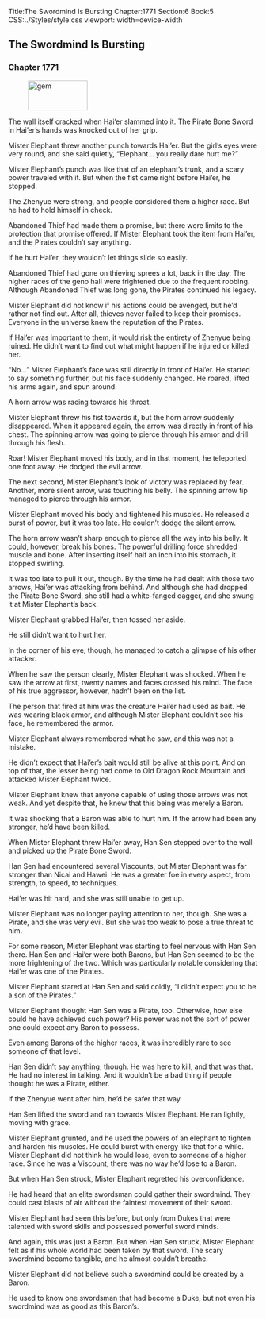 Title:The Swordmind Is Bursting 
Chapter:1771 
Section:6 
Book:5 
CSS:../Styles/style.css 
viewport: width=device-width
  
## The Swordmind Is Bursting
### Chapter 1771
  
<figure>
	<img src="../Images/gem.gif" alt="gem" id="gem" width="120" height="60" />
</figure>
  

  
The wall itself cracked when Hai’er slammed into it. The Pirate Bone Sword in Hai’er’s hands was knocked out of her grip.

Mister Elephant threw another punch towards Hai’er. But the girl’s eyes were very round, and she said quietly, “Elephant… you really dare hurt me?”

Mister Elephant’s punch was like that of an elephant’s trunk, and a scary power traveled with it. But when the fist came right before Hai’er, he stopped.

The Zhenyue were strong, and people considered them a higher race. But he had to hold himself in check.

Abandoned Thief had made them a promise, but there were limits to the protection that promise offered. If Mister Elephant took the item from Hai’er, and the Pirates couldn’t say anything.

If he hurt Hai’er, they wouldn’t let things slide so easily.

Abandoned Thief had gone on thieving sprees a lot, back in the day. The higher races of the geno hall were frightened due to the frequent robbing. Although Abandoned Thief was long gone, the Pirates continued his legacy.

Mister Elephant did not know if his actions could be avenged, but he’d rather not find out. After all, thieves never failed to keep their promises. Everyone in the universe knew the reputation of the Pirates.

If Hai’er was important to them, it would risk the entirety of Zhenyue being ruined. He didn’t want to find out what might happen if he injured or killed her.

“No…” Mister Elephant’s face was still directly in front of Hai’er. He started to say something further, but his face suddenly changed. He roared, lifted his arms again, and spun around.

A horn arrow was racing towards his throat.

Mister Elephant threw his fist towards it, but the horn arrow suddenly disappeared. When it appeared again, the arrow was directly in front of his chest. The spinning arrow was going to pierce through his armor and drill through his flesh.

Roar! Mister Elephant moved his body, and in that moment, he teleported one foot away. He dodged the evil arrow.

The next second, Mister Elephant’s look of victory was replaced by fear. Another, more silent arrow, was touching his belly. The spinning arrow tip managed to pierce through his armor.

Mister Elephant moved his body and tightened his muscles. He released a burst of power, but it was too late. He couldn’t dodge the silent arrow.

The horn arrow wasn’t sharp enough to pierce all the way into his belly. It could, however, break his bones. The powerful drilling force shredded muscle and bone. After inserting itself half an inch into his stomach, it stopped swirling.

It was too late to pull it out, though. By the time he had dealt with those two arrows, Hai’er was attacking from behind. And although she had dropped the Pirate Bone Sword, she still had a white-fanged dagger, and she swung it at Mister Elephant’s back.

Mister Elephant grabbed Hai’er, then tossed her aside.

He still didn’t want to hurt her.

In the corner of his eye, though, he managed to catch a glimpse of his other attacker.

When he saw the person clearly, Mister Elephant was shocked. When he saw the arrow at first, twenty names and faces crossed his mind. The face of his true aggressor, however, hadn’t been on the list.

The person that fired at him was the creature Hai’er had used as bait. He was wearing black armor, and although Mister Elephant couldn’t see his face, he remembered the armor.

Mister Elephant always remembered what he saw, and this was not a mistake.

He didn’t expect that Hai’er’s bait would still be alive at this point. And on top of that, the lesser being had come to Old Dragon Rock Mountain and attacked Mister Elephant twice.

Mister Elephant knew that anyone capable of using those arrows was not weak. And yet despite that, he knew that this being was merely a Baron.

It was shocking that a Baron was able to hurt him. If the arrow had been any stronger, he’d have been killed.

When Mister Elephant threw Hai’er away, Han Sen stepped over to the wall and picked up the Pirate Bone Sword.

Han Sen had encountered several Viscounts, but Mister Elephant was far stronger than Nicai and Hawei. He was a greater foe in every aspect, from strength, to speed, to techniques.

Hai’er was hit hard, and she was still unable to get up.

Mister Elephant was no longer paying attention to her, though. She was a Pirate, and she was very evil. But she was too weak to pose a true threat to him.

For some reason, Mister Elephant was starting to feel nervous with Han Sen there. Han Sen and Hai’er were both Barons, but Han Sen seemed to be the more frightening of the two. Which was particularly notable considering that Hai’er was one of the Pirates.

Mister Elephant stared at Han Sen and said coldly, “I didn’t expect you to be a son of the Pirates.”

Mister Elephant thought Han Sen was a Pirate, too. Otherwise, how else could he have achieved such power? His power was not the sort of power one could expect any Baron to possess.

Even among Barons of the higher races, it was incredibly rare to see someone of that level.

Han Sen didn’t say anything, though. He was here to kill, and that was that. He had no interest in talking. And it wouldn’t be a bad thing if people thought he was a Pirate, either.

If the Zhenyue went after him, he’d be safer that way

Han Sen lifted the sword and ran towards Mister Elephant. He ran lightly, moving with grace.

Mister Elephant grunted, and he used the powers of an elephant to tighten and harden his muscles. He could burst with energy like that for a while. Mister Elephant did not think he would lose, even to someone of a higher race. Since he was a Viscount, there was no way he’d lose to a Baron.

But when Han Sen struck, Mister Elephant regretted his overconfidence.

He had heard that an elite swordsman could gather their swordmind. They could cast blasts of air without the faintest movement of their sword.

Mister Elephant had seen this before, but only from Dukes that were talented with sword skills and possessed powerful sword minds.

And again, this was just a Baron. But when Han Sen struck, Mister Elephant felt as if his whole world had been taken by that sword. The scary swordmind became tangible, and he almost couldn’t breathe.

Mister Elephant did not believe such a swordmind could be created by a Baron.

He used to know one swordsman that had become a Duke, but not even his swordmind was as good as this Baron’s.